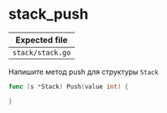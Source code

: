 # stack_push

| Expected file    |
| ---------------- |
| `stack/stack.go` |

Напишите метод push для структуры `Stack`

```go
func (s *Stack) Push(value int) {

}
```
